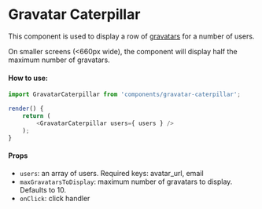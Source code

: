 Gravatar Caterpillar
====================

This component is used to display a row of [gravatars](https://gravatar.com/) for a number of users.

On smaller screens (<660px wide), the component will display half the maximum number of gravatars.

#### How to use:

```js
import GravatarCaterpillar from 'components/gravatar-caterpillar';

render() {
    return (
        <GravatarCaterpillar users={ users } />
    );
}
```

#### Props

* `users`: an array of users. Required keys: avatar_url, email
* `maxGravatarsToDisplay`: maximum number of gravatars to display. Defaults to 10.
* `onClick`: click handler
